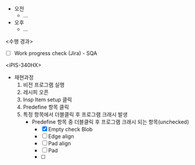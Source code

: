 - 오전
	- ...
- 오후
	- ...

<수행 경과>
- [ ] Work progress check (Jira) - SQA

\<iPIS-340HX>
- 재현과정
	1. 비전 프로그램 실행
	2. 레시피 오픈
	3. Insp Item setup 클릭
	4. Predefine 항목 클릭
	5. 특정 항목에서 더블클릭 후 프로그램 크래시 발생
		- Predefine 항목 중 더블클릭 후 프로그램 크래시 되는 항목(unchecked)
			- [x] Empty check Blob
			- [ ] Edge align
			- [ ] Pad align
			- [ ] Pad 
			- [ ] 